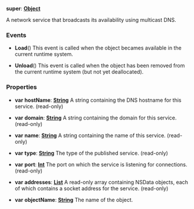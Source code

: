 **super**: **[Object](Object.md)**

A network service that broadcasts its availability using multicast DNS.

### Events

* **Load**()
This event is called when the object becames available in the current runtime system.

* **Unload**()
This event is called when the object has been removed from the current runtime system (but not yet deallocated).



### Properties

* **var** **hostName**: **[String](../gravity/string.md)**
A string containing the DNS hostname for this service. \(read-only\)

* **var** **domain**: **[String](../gravity/string.md)**
A string containing the domain for this service. \(read-only\)

* **var** **name**: **[String](../gravity/string.md)**
A string containing the name of this service. \(read-only\)

* **var** **type**: **[String](../gravity/string.md)**
The type of the published service. \(read-only\)

* **var** **port**: **[Int](../gravity/int.md)**
The port on which the service is listening for connections. \(read-only\)

* **var** **addresses**: **[List](../gravity/list.md)**
A read-only array containing NSData objects, each of which contains a socket address for the service. \(read-only\)

* **var** **objectName**: **[String](../gravity/string.md)**
The name of the object.





